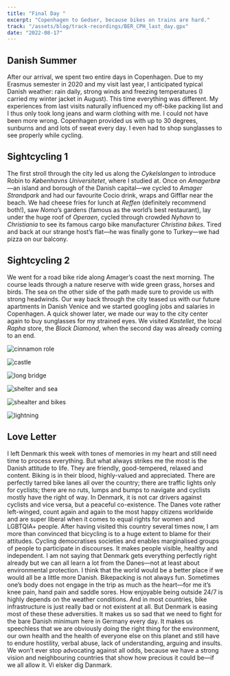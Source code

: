 ```yaml
---
title: "Final Day "
excerpt: "Copenhagen to Gedser, because bikes on trains are hard."
track: "/assets/blog/track-recordings/BER_CPH_last_day.gpx"
date: "2022-08-17"
---
```


## Danish Summer
After our arrival, we spent two entire days in Copenhagen. Due to my Erasmus semester in 2020 and my visit last year, I anticipated typical Danish weather: rain daily, strong winds and freezing temperatures (I carried my winter jacket in August). This time everything was different. My experiences from last visits naturally influenced my off-bike packing list and I thus only took long jeans and warm clothing with me. I could not have been more wrong. Copenhagen provided us with up to 30 degrees, sunburns and and lots of sweat every day. I even had to shop sunglasses to see properly while cycling. 

## Sightcycling 1

The first stroll through the city led us along the *Cykelslangen* to introduce Robin to *Københavns Universitetet*, where I studied at. Once on *Amagerbrø*—an island and borough of the Danish capital—we cycled to *Amager Strandpark* and had our favourite Cocio drink, wraps and Gifflar near the beach. We had cheese fries for lunch at *Reffen* (definitely recommend both!), saw *Noma*’s gardens (famous as the world’s best restaurant), lay under the huge roof of *Operaen*, cycled through crowded *Nyhavn* to *Christiania* to see its famous cargo bike manufacturer *Christina bikes*. Tired and back at our strange host’s flat—he was finally gone to Turkey—we had pizza on our balcony. 

## Sightcycling 2

We went for a road bike ride along Amager’s coast the next morning. The course leads through a nature reserve with wide green grass, horses and birds. The sea on the other side of the path made sure to provide us with strong headwinds. Our way back through the city teased us with our future apartments in Danish Venice and we started googling jobs and salaries in Copenhagen. 
A quick shower later, we made our way to the city center again to buy sunglasses for my strained eyes. We visited *Kastellet*, the local *Rapha* store, the *Black Diamond*, when the second day was already coming to an end.

![cinnamon role]($BASEPATH/assets/blog/images/day8_kanelsnegel.jpg) 

![castle]($BASEPATH/assets/blog/images/day8_castle.jpg)

![long bridge]($BASEPATH/assets/blog/images/day8_long-bridge.jpg)

![shelter and sea]($BASEPATH/assets/blog/images/day8_shelter-and-sea.jpg)

![shealter and bikes]($BASEPATH/assets/blog/images/day8_shelter-and-bikes.jpg)

![lightning]($BASEPATH/assets/blog/images/day8_lightning.jpg)

## Love Letter

I left Denmark this week with tones of memories in my heart and still need time to process everything. But what always strikes me the most is the Danish attitude to life. They are friendly, good-tempered, relaxed and content. Biking is in their blood, highly-valued and appreciated. There are perfectly tarred bike lanes all over the country; there are traffic lights only for cyclists; there are no ruts, lumps and bumps to navigate and cyclists mostly have the right of way. In Denmark, it is not car drivers against cyclists and vice versa, but a peaceful co-existence. The Danes vote rather left-winged, count again and again to the most happy citizens worldwide and are super liberal when it comes to equal rights for women and LGBTQIA+ people. After having visited this country several times now, I am more than convinced that bicycling is to a huge extent to blame for their attitudes. Cycling democratises societies and enables marginalised groups of people to participate in discourses. It makes people visible, healthy and independent. I am not saying that Denmark gets everything perfectly right already but we can all learn a lot from the Danes—not at least about environmental protection. I think that the world would be a better place if we would all be a little more Danish. 
Bikepacking is not always fun. Sometimes one’s body does not engage in the trip as much as the heart—for me it’s knee pain, hand pain and saddle sores. How enjoyable being outside 24/7 is highly depends on the weather conditions. And in most countries, bike infrastructure is just really bad or not existent at all. But Denmark is easing most of these these adversities. 
It makes us so sad that we need to fight for the bare Danish minimum here in Germany every day. It makes us speechless that we are obviously doing the right thing for the environment, our own health and the health of everyone else on this planet and still have to endure hostility, verbal abuse, lack of understanding, arguing and insults. We won’t ever stop advocating against all odds, because we have a strong vision and neighbouring countries that show how precious it could be—if we all allow it. 
Vi elsker dig Danmark.
